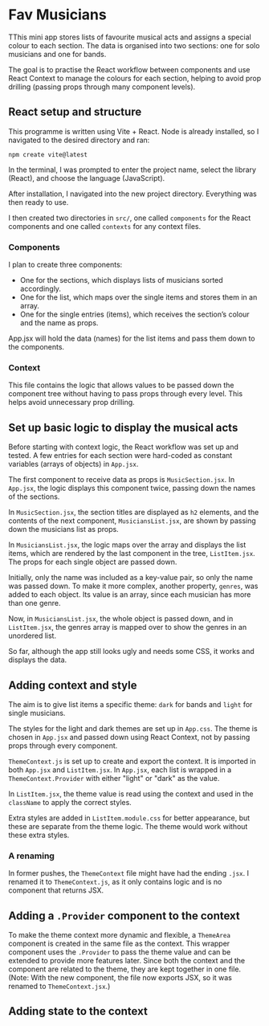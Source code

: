 # Fav Musicians

TThis mini app stores lists of favourite musical acts and assigns a special colour to each section. The data is organised into two sections: one for solo musicians and one for bands.

The goal is to practise the React workflow between components and use React Context to manage the colours for each section, helping to avoid prop drilling (passing props through many component levels).

## React setup  and structure

This programme is written using Vite + React.
Node is already installed, so I navigated to the desired directory and ran:
```
npm create vite@latest
```
In the terminal, I was prompted to enter the project name, select the library (React), and choose the language (JavaScript).

After installation, I navigated into the new project directory. Everything was then ready to use.

I then created two directories in `src/`, one called `components` for the React components and one called `contexts` for any context files.

### Components
I plan to create three components:

- One for the sections, which displays lists of musicians sorted accordingly.
- One for the list, which maps over the single items and stores them in an array.
- One for the single entries (items), which receives the section’s colour and the name as props.

App.jsx will hold the data (names) for the list items and pass them down to the components.

### Context
This file contains the logic that allows values to be passed down the component tree without having to pass props through every level. This helps avoid unnecessary prop drilling.

## Set up basic logic to display the musical acts

Before starting with context logic, the React workflow was set up and tested. A few entries for each section were hard-coded as constant variables (arrays of objects) in `App.jsx`.

The first component to receive data as props is `MusicSection.jsx`. In `App.jsx`, the logic displays this component twice, passing down the names of the sections.

In `MusicSection.jsx`, the section titles are displayed as `h2` elements, and the contents of the next component, `MusiciansList.jsx`, are shown by passing down the musicians list as props.

In `MusiciansList.jsx`, the logic maps over the array and displays the list items, which are rendered by the last component in the tree, `ListItem.jsx`. The props for each single object are passed down.

Initially, only the name was included as a key-value pair, so only the name was passed down. To make it more complex, another property, `genres`, was added to each object. Its value is an array, since each musician has more than one genre.

Now, in `MusiciansList.jsx`, the whole object is passed down, and in `ListItem.jsx`, the genres array is mapped over to show the genres in an unordered list.

So far, although the app still looks ugly and needs some CSS, it works and displays the data.

## Adding context and style

The aim is to give list items a specific theme: `dark` for bands and `light` for single musicians.

The styles for the light and dark themes are set up in `App.css`. The theme is chosen in `App.jsx` and passed down using React Context, not by passing props through every component.

`ThemeContext.js` is set up to create and export the context. It is imported in both `App.jsx` and `ListItem.jsx`. In `App.jsx`, each list is wrapped in a `ThemeContext.Provider` with either "light" or "dark" as the value.

In `ListItem.jsx`, the theme value is read using the context and used in the `className` to apply the correct styles.

Extra styles are added in `ListItem.module.css` for better appearance, but these are separate from the theme logic. The theme would work without these extra styles.

### A renaming
In former pushes, the `ThemeContext` file might have had the ending `.jsx`. I renamed it to `ThemeContext.js`, as it only contains logic and is no component that returns JSX.

## Adding a `.Provider` component to the context
To make the theme context more dynamic and flexible, a `ThemeArea` component is created in the same file as the context. This wrapper component uses the `.Provider` to pass the theme value and can be extended to provide more features later. Since both the context and the component are related to the theme, they are kept together in one file.
(Note: With the new component, the file now exports JSX, so it was renamed to `ThemeContext.jsx`.)

## Adding state to the context
